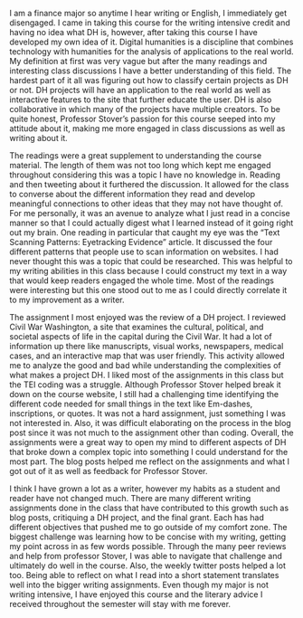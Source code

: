 I am a finance major so anytime I hear writing or English, I immediately get disengaged. I came in taking this course for the writing intensive credit and having no idea what DH is, however, after taking this course I have developed my own idea of it. Digital humanities is a discipline that combines technology with humanities for the analysis of applications to the real world. My definition at first was very vague but after the many readings and interesting class discussions I have a better understanding of this field. The hardest part of it all was figuring out how to classify certain projects as DH or not. DH projects will have an application to the real world as well as interactive features to the site that further educate the user. DH is also collaborative in which many of the projects have multiple creators. To be quite honest, Professor Stover’s passion for this course seeped into my attitude about it, making me more engaged in class discussions as well as writing about it.

The readings were a great supplement to understanding the course material. The length of them was not too long which kept me engaged throughout considering this was a topic I have no knowledge in. Reading and then tweeting about it furthered the discussion. It allowed for the class to converse about the different information they read and develop meaningful connections to other ideas that they may not have thought of. For me personally, it was an avenue to analyze what I just read in a concise manner so that I could actually digest what I learned instead of it going right out my brain. One reading in particular that caught my eye was the “Text Scanning Patterns: Eyetracking Evidence” article. It discussed the four different patterns that people use to scan information on websites. I had never thought this was a topic that could be researched. This was helpful to my writing abilities in this class because I could construct my text in a way that would keep readers engaged the whole time. Most of the readings were interesting but this one stood out to me as I could directly correlate it to my improvement as a writer. 

The assignment I most enjoyed was the review of a DH project. I reviewed Civil War Washington, a site that examines the cultural, political, and societal aspects of life in the capital during the Civil War. It had a lot of information up there like manuscripts, visual works, newspapers, medical cases, and an interactive map that was user friendly. This activity allowed me to analyze the good and bad while understanding the complexities of what makes a project DH. I liked most of the assignments in this class but the TEI coding was a struggle. Although Professor Stover helped break it down on the course website, I still had a challenging time identifying the different code needed for small things in the text like Em-dashes, inscriptions, or quotes. It was not a hard assignment, just something I was not interested in. Also, it was difficult elaborating on the process in the blog post since it was not much to the assignment other than coding. Overall, the assignments were a great way to open my mind to different aspects of DH that broke down a complex topic into something I could understand for the most part. The blog posts helped me reflect on the assignments and what I got out of it as well as feedback for Professor Stover.

I think I have grown a lot as a writer, however my habits as a student and reader have not changed much. There are many different writing assignments done in the class that have contributed to this growth such as blog posts, critiquing a DH project, and the final grant. Each has had different objectives that pushed me to go outside of my comfort zone. The biggest challenge was learning how to be concise with my writing, getting my point across in as few words possible. Through the many peer reviews and help from professor Stover, I was able to navigate that challenge and ultimately do well in the course. Also, the weekly twitter posts helped a lot too. Being able to reflect on what I read into a short statement translates well into the bigger writing assignments. Even though my major is not writing intensive, I have enjoyed this course and the  literary advice I received throughout the semester will stay with me forever.
